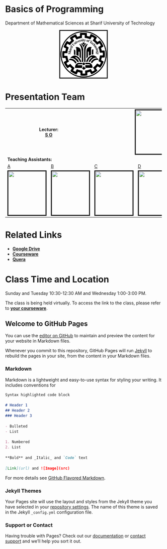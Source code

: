 

# Basics of Programming 
Department of Mathematical Sciences at Sharif University of Technology          
<center><img src=".\Images\SUT.png" alt="" border='3' height='150' width='150' /></center>

# Presentation Team

<table>
  <tr>
    <th colspan="2"><span style="font-weight:bold">Lecturer: <br></span><a href="https://nastaraan.github.io/test2/">S O</a></th>
    <th colspan="3"><img src="" alt="" border='3' height='140' width='140' /></th>
  </tr>
  <tr>
    <td colspan="5"><span style="font-weight:bold">Teaching Assistants:</span></td>
  </tr>
  <tr>
    <td><a href="">A</a></td>
    <td><a href="">B</a></td>
    <td><a href="">C</a></td>
    <td><a href="">D</a></td>
    <td><a href="">E</a></td>
  </tr>
  <tr>
    <td><img src="" alt="" border='3' height='140' width='120' /></td>
    <td><img src="" alt="" border='3' height='140' width='120' /></td>
    <td><img src="" alt="" border='3' height='140' width='120' /></td>
    <td><img src="" alt="" border='3' height='140' width='120' /></td>
    <td><img src="" alt="" border='3' height='140' width='120' /></td>   
  </tr>
</table>

# Related Links

* [**Google Drive**](https://nastaraan.github.io/test2/)
* [**Courseware**](https://nastaraan.github.io/test2/)
* [**Quera**](https://nastaraan.github.io/test2/)


# Class Time and Location
Sunday and Tuesday 10:30-12:30 AM and Wednesday 1:00-3:00 PM.

The class is being held virtually. To access the link to the class, please refer to [**your courseware**](https://nastaraan.github.io/test2/).

## Welcome to GitHub Pages

You can use the [editor on GitHub](https://github.com/nastaraan/test2/edit/gh-pages/README.md) to maintain and preview the content for your website in Markdown files.

Whenever you commit to this repository, GitHub Pages will run [Jekyll](https://jekyllrb.com/) to rebuild the pages in your site, from the content in your Markdown files.

### Markdown

Markdown is a lightweight and easy-to-use syntax for styling your writing. It includes conventions for

```markdown
Syntax highlighted code block

# Header 1
## Header 2
### Header 3

- Bulleted
- List

1. Numbered
2. List

**Bold** and _Italic_ and `Code` text

[Link](url) and ![Image](src)
```

For more details see [GitHub Flavored Markdown](https://guides.github.com/features/mastering-markdown/).

### Jekyll Themes

Your Pages site will use the layout and styles from the Jekyll theme you have selected in your [repository settings](https://github.com/nastaraan/test2/settings). The name of this theme is saved in the Jekyll `_config.yml` configuration file.

### Support or Contact

Having trouble with Pages? Check out our [documentation](https://docs.github.com/categories/github-pages-basics/) or [contact support](https://github.com/contact) and we’ll help you sort it out.
